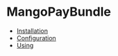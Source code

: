 # MangoPayBundle

* [Installation](installation.md)
* [Configuration](configuration.md)
* [Using](use.md)